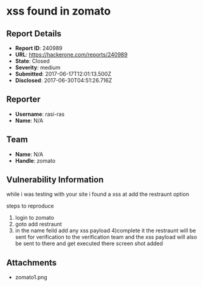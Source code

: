 # xss found in zomato

## Report Details
- **Report ID**: 240989
- **URL**: https://hackerone.com/reports/240989
- **State**: Closed
- **Severity**: medium
- **Submitted**: 2017-06-17T12:01:13.500Z
- **Disclosed**: 2017-06-30T04:51:26.716Z

## Reporter
- **Username**: rasi-ras
- **Name**: N/A

## Team
- **Name**: N/A
- **Handle**: zomato

## Vulnerability Information
while i was testing with your site i found a xss at add the restraunt option

steps to reproduce

1) login to zomato
2) goto add restraunt
3) in the name feild add any xss payload
4)complete it
 the restraunt will be sent for verification to the verification team and the xss payload will also be sent to there and get executed there
screen shot added


## Attachments
- zomato1.png
